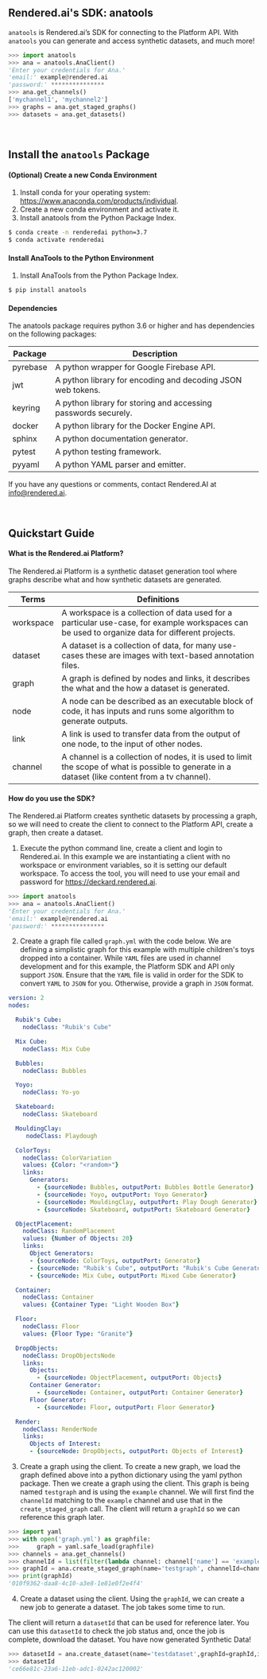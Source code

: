 ## Rendered.ai's SDK: anatools

`anatools` is Rendered.ai’s SDK for connecting to the Platform API.
With `anatools` you can generate and access synthetic datasets, and much more!

```python
>>> import anatools
>>> ana = anatools.AnaClient()
'Enter your credentials for Ana.'
'email:' example@rendered.ai
'password:' ***************
>>> ana.get_channels()
['mychannel1', 'mychannel2']
>>> graphs = ana.get_staged_graphs()
>>> datasets = ana.get_datasets()
```

<br />

## Install the `anatools` Package
#### (Optional) Create a new Conda Environment
1. Install conda for your operating system: https://www.anaconda.com/products/individual.
2. Create a new conda environment and activate it.
3. Install anatools from the Python Package Index.

```sh
$ conda create -n renderedai python=3.7
$ conda activate renderedai
```

#### Install AnaTools to the Python Environment
1. Install AnaTools from the Python Package Index.

```sh
$ pip install anatools
```

#### Dependencies
The anatools package requires python 3.6 or higher and has dependencies on the following packages:

| Package | Description |
|-|-|
| pyrebase| A python wrapper for Google Firebase API. |
| jwt | A python library for encoding and decoding JSON web tokens. |
| keyring | A python library for storing and accessing passwords securely. |
| docker | A python library for the Docker Engine API. |
| sphinx | A python documentation generator. |
| pytest | A python testing framework. |
| pyyaml | A python YAML parser and emitter. |

If you have any questions or comments, contact Rendered.AI at info@rendered.ai.

<br />

## Quickstart Guide
#### What is the Rendered.ai Platform?
The Rendered.ai Platform is a synthetic dataset generation tool where graphs describe what and how synthetic datasets are generated.

| Terms | Definitions |
|-|-|
| workspace | A workspace is a collection of data used for a particular use-case, for example workspaces can be used to organize data for different projects.
| dataset | A dataset is a collection of data, for many use-cases these are images with text-based annotation files. |
| graph | A graph is defined by nodes and links, it describes the what and the how a dataset is generated. |
| node | A node can be described as an executable block of code, it has inputs and runs some algorithm to generate outputs. |
| link | A link is used to transfer data from the output of one node, to the input of other nodes. |
| channel | A channel is a collection of nodes, it is used to limit the scope of what is possible to generate in a dataset (like content from a tv channel). |

#### How do you use the SDK?
The Rendered.ai Platform creates synthetic datasets by processing a graph, so we will need to create the client to connect to the Platform API, create a graph, then create a dataset.

1. Execute the python command line, create a client and login to Rendered.ai.
In this example we are instantiating a client with no workspace or environment variables, so it is setting our default workspace.
To access the tool, you will need to use your email and password for https://deckard.rendered.ai.
```python
>>> import anatools
>>> ana = anatools.AnaClient()
'Enter your credentials for Ana.'
'email:' example@rendered.ai
'password:' ***************
```

2. Create a graph file called `graph.yml` with the code below. 
We are defining a simplistic graph for this example with multiple children's toys dropped into a container.
While `YAML` files are used in channel development and for this example, the Platform SDK and API only support `JSON`. Ensure that the `YAML` file is valid in order for the SDK to convert `YAML` to `JSON` for you. Otherwise,  provide a graph in `JSON` format. 
```yaml
version: 2
nodes:

  Rubik's Cube:
    nodeClass: "Rubik's Cube"

  Mix Cube:
    nodeClass: Mix Cube

  Bubbles:
    nodeClass: Bubbles

  Yoyo:
    nodeClass: Yo-yo

  Skateboard:
    nodeClass: Skateboard

  MouldingClay:
     nodeClass: Playdough

  ColorToys:
    nodeClass: ColorVariation
    values: {Color: "<random>"}
    links:
      Generators:
        - {sourceNode: Bubbles, outputPort: Bubbles Bottle Generator}
        - {sourceNode: Yoyo, outputPort: Yoyo Generator}
        - {sourceNode: MouldingClay, outputPort: Play Dough Generator}
        - {sourceNode: Skateboard, outputPort: Skateboard Generator}

  ObjectPlacement:
    nodeClass: RandomPlacement
    values: {Number of Objects: 20}
    links:
      Object Generators:
      - {sourceNode: ColorToys, outputPort: Generator}
      - {sourceNode: "Rubik's Cube", outputPort: "Rubik's Cube Generator"}
      - {sourceNode: Mix Cube, outputPort: Mixed Cube Generator}

  Container:
    nodeClass: Container
    values: {Container Type: "Light Wooden Box"}

  Floor:
    nodeClass: Floor
    values: {Floor Type: "Granite"}

  DropObjects:
    nodeClass: DropObjectsNode
    links:
      Objects:
        - {sourceNode: ObjectPlacement, outputPort: Objects}
      Container Generator:
        - {sourceNode: Container, outputPort: Container Generator}
      Floor Generator:
        - {sourceNode: Floor, outputPort: Floor Generator}

  Render:
    nodeClass: RenderNode
    links:
      Objects of Interest:
      - {sourceNode: DropObjects, outputPort: Objects of Interest}
```

3. Create a graph using the client.
To create a new graph, we load the graph defined above into a python dictionary using the yaml python package.
Then we create a graph using the client. This graph is being named `testgraph` and is using the `example` channel. We will first find the `channelId` matching to the `example` channel and use that in the `create_staged_graph` call. 
The client will return a `graphId` so we can reference this graph later.
```python
>>> import yaml
>>> with open('graph.yml') as graphfile:
>>>     graph = yaml.safe_load(graphfile)
>>> channels = ana.get_channels()
>>> channelId = list(filter(lambda channel: channel['name'] == 'example', channels))[0]['channelId']
>>> graphId = ana.create_staged_graph(name='testgraph', channelId=channelId, graph=graph)
>>> print(graphId)
'010f9362-daa8-4c10-a3e8-1e81e0f2e4f4'
```

4. Create a dataset using the client.
Using the `graphId`, we can create a new job to generate a dataset. The job takes some time to run.

The client will return a `datasetId` that can be used for reference later. You can use this `datasetId` to check the job status and, once the job is complete, download the dataset. You have now generated Synthetic Data!

``` python
>>> datasetId = ana.create_dataset(name='testdataset',graphId=graphId,interpretations='10',priority='1',seed='1',description='A simple dataset with cubes in a container.')
>>> datasetId
'ce66e81c-23a6-11eb-adc1-0242ac120002'
```